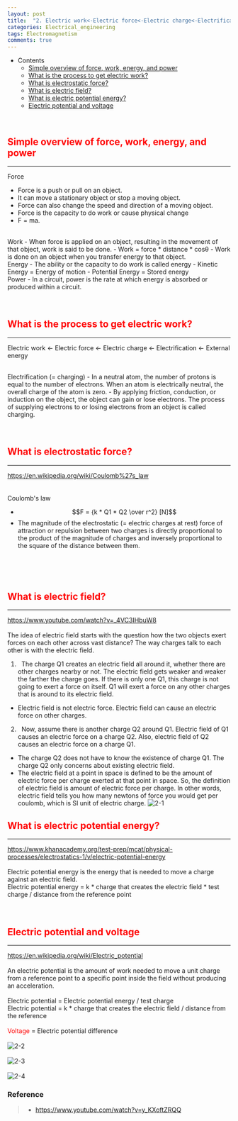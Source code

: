 ```yaml
---
layout: post
title:  "2. Electric work<-Electric force<-Electric charge<-Electrification<-External energy"
categories: Electrical_engineering
tags: Electromagnetism
comments: true
---
```


- Contents
	- [Simple overview of force, work, energy, and power](#simple-overview-of-force,-work,-energy,-and-power)   
	- [What is the process to get electric work?](#what-is-the-process-to-get-electric-work)
	- [What is electrostatic force?](#what-is-electrostatic-force)  
	- [What is electric field?](#what-is-electric-field)
	- [What is electric potential energy?](#what-is-electric-potential-energy)
	- [Electric potential and voltage](#electric-potential-and-voltage)
<br/>

## <span style="color:red">Simple overview of force, work, energy, and power</span>		
---  
Force
-	Force is a push or pull on an object.
-	It can move a stationary object or stop a moving object.
-	Force can also change the speed and direction of a moving object.
-	Force is the capacity to do work or cause physical change
-	F = ma.

<br/>
Work
-	When force is applied on an object, resulting in the movement of that object, work is said to be done.
-	Work = force * distance * cosθ
-	Work is done on an object when you transfer energy to that object.

<br/>
Energy
- The ability or the capacity to do work is called energy
- Kinetic Energy = Energy of motion
- Potential Energy = Stored energy

<br/>
Power
- In a circuit, power is the rate at which energy is absorbed or produced within a circuit.
<br/>
<br/>
<br/>

## <span style="color:red">What is the process to get electric work?</span>
---
Electric work <- Electric force <- Electric charge <- Electrification <- External energy

<br/>
Electrification (= charging)
- In a neutral atom, the number of protons is equal to the number of electrons. When an atom is electrically neutral, the overall charge of the atom is zero.
- By applying friction, conduction, or induction on the object, the object can gain or lose electrons. The process of supplying electrons to or losing electrons from an object is called charging.
<br/>
<br/>
<br/>

## <span style="color:red">What is electrostatic force?</span>
---
https://en.wikipedia.org/wiki/Coulomb%27s_law  
<br/>
<br/>
Coulomb's law
- $$F = {k * Q1 * Q2 \over r^2} [N]$$
- The magnitude of the electrostatic (= electric charges at rest) force of attraction or repulsion between two charges is directly proportional to the product of the magnitude of charges and inversely proportional to the square of the distance between them.
<br/>
<br/>
<br/>

## <span style="color:red">What is electric field?</span>
---
https://www.youtube.com/watch?v=_4VC3IHbuW8
<br/>
<br/>
The idea of electric field starts with the question how the two objects exert forces on each other across vast distance?
The way charges talk to each other is with the electric field.
1. &nbsp; The charge Q1 creates an electric field all around it, whether there are other charges nearby or not. The electric field gets weaker and weaker the farther the charge goes. If there is only one Q1, this charge is not going to exert a force on itself. Q1 will exert a force on any other charges that is around to its electric field.
- 	Electric field is not electric force. Electric field can cause an electric force on other charges.
2.	&nbsp; Now, assume there is another charge Q2 around Q1. Electric field of Q1 causes an electric force on a charge Q2. Also, electric field of Q2 causes an electric force on a charge Q1.
- The charge Q2 does not have to know the existence of charge Q1. The charge Q2 only concerns about existing electric field.
- The electric field at a point in space is defined to be the amount of electric force per charge exerted at that point in space. So, the definition of electric field is amount of electric force per charge. In other words, electric field tells you how many newtons of force you would get per coulomb, which is SI unit of electric charge.
![2-1](https://kohmbae.github.io/assets/img/Electrical_engineering/Electromagnetism/2-1.jpg)  

## <span style="color:red">What is electric potential energy?</span>
---
https://www.khanacademy.org/test-prep/mcat/physical-processes/electrostatics-1/v/electric-potential-energy
<br/>
<br/>
Electric potential energy is the energy that is needed to move a charge against an electric field.
<br/>
Electric potential energy = k * charge that creates the electric field * test charge / distance from the reference point
<br/>
<br/>
<br/>


## <span style="color:red">Electric potential and voltage</span>
---
https://en.wikipedia.org/wiki/Electric_potential
<br/>
<br/>
An electric potential is the amount of work needed to move a unit charge from a reference point to a specific point inside the field without producing an acceleration.
<br/>
<br/>
Electric potential = Electric potential energy / test charge
<br/>
Electric potential = k * charge that creates the electric field / distance from the reference
<br/>
<br/>
<span style="color:red">Voltage</span> = Electric potential difference
<br/>
<br/>
![2-2](https://kohmbae.github.io/assets/img/Electrical_engineering/Electromagnetism/2-2.jpg)
<br/>
<br/>
![2-3](https://kohmbae.github.io/assets/img/Electrical_engineering/Electromagnetism/2-3.jpg)
<br/>
<br/>
![2-4](https://kohmbae.github.io/assets/img/Electrical_engineering/Electromagnetism/2-4.jpg)

### Reference  
> - https://www.youtube.com/watch?v=y_KXoftZRQQ

